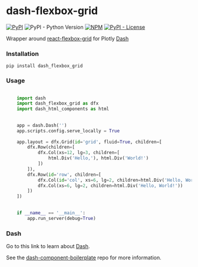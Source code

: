 # dash-flexbox-grid


[![PyPI](https://img.shields.io/pypi/v/dash-flexbox-grid.svg)](https://pypi.org/project/dash-flexbox-grid/)
![PyPI - Python Version](https://img.shields.io/pypi/pyversions/dash_flexbox_grid.svg)
[![NPM](https://img.shields.io/npm/v/dash-flexbox-grid.svg)](https://www.npmjs.com/package/dash-flexbox-grid)
[![PyPI - License](https://img.shields.io/pypi/l/dash-flexbox-grid.svg)](./LICENSE)

Wrapper around [react-flexbox-grid][] for Plotly [Dash][]

### Installation

    pip install dash_flexbox_grid

### Usage

```python

    import dash
    import dash_flexbox_grid as dfx
    import dash_html_components as html
    
    
    app = dash.Dash('')
    app.scripts.config.serve_locally = True
    
    app.layout = dfx.Grid(id='grid', fluid=True, children=[
        dfx.Row(children=[
            dfx.Col(xs=12, lg=3, children=[
                html.Div('Hello,'), html.Div('World!')
            ])
        ]),
        dfx.Row(id='row', children=[
            dfx.Col(id='col', xs=6, lg=2, children=html.Div('Hello, World!')),
            dfx.Col(xs=6, lg=2, children=html.Div('Hello, World!'))
        ])
    ])
    
    
    if __name__ == '__main__':
        app.run_server(debug=True)

```

### Dash

Go to this link to learn about [Dash][].

See the [dash-component-boilerplate][] repo for more information.

[react-flexbox-grid]: https://github.com/roylee0704/react-flexbox-grid
[Dash]: https://github.com/plotly/dash
[dash-component-boilerplate]: https://github.com/plotly/dash-component-boilerplate
